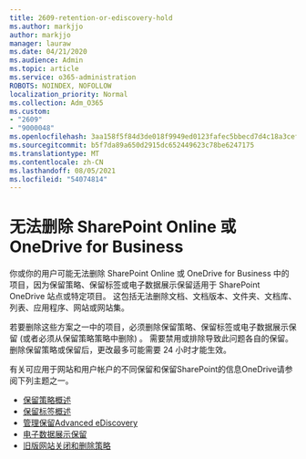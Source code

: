 ```yaml
---
title: 2609-retention-or-ediscovery-hold
ms.author: markjjo
author: markjjo
manager: lauraw
ms.date: 04/21/2020
ms.audience: Admin
ms.topic: article
ms.service: o365-administration
ROBOTS: NOINDEX, NOFOLLOW
localization_priority: Normal
ms.collection: Adm_O365
ms.custom:
- "2609"
- "9000048"
ms.openlocfilehash: 3aa158f5f84d3de018f9949ed0123fafec5bbecd7d4c18a3cef8af7fe738d78c
ms.sourcegitcommit: b5f7da89a650d2915dc652449623c78be6247175
ms.translationtype: MT
ms.contentlocale: zh-CN
ms.lasthandoff: 08/05/2021
ms.locfileid: "54074814"
---
```

# <a name="unable-to-delete-items-in-sharepoint-online-or-onedrive-for-business"></a>无法删除 SharePoint Online 或 OneDrive for Business

你或你的用户可能无法删除 SharePoint Online 或 OneDrive for Business 中的项目，因为保留策略、保留标签或电子数据展示保留适用于 SharePoint OneDrive 站点或特定项目。 这包括无法删除文档、文档版本、文件夹、文档库、列表、应用程序、网站或网站集。 

若要删除这些方案之一中的项目，必须删除保留策略、保留标签或电子数据展示保留 (或者必须从保留策略策略中删除) 。 需要禁用或排除导致此问题各自的保留。 删除保留策略或保留后，更改最多可能需要 24 小时才能生效。 

有关可应用于网站和用户帐户的不同保留和保留SharePoint的信息OneDrive请参阅下列主题之一。

- [保留策略概述](https://docs.microsoft.com/microsoft-365/compliance/retention-policies)
- [保留标签概述](https://docs.microsoft.com/microsoft-365/compliance/labels)
- [管理保留Advanced eDiscovery](https://docs.microsoft.com/microsoft-365/compliance/managing-holds)
- [电子数据展示保留](https://docs.microsoft.com/microsoft-365/compliance/ediscovery-cases#step-4-place-content-locations-on-hold)
- [旧版网站关闭和删除策略](https://support.office.com/article/Use-policies-for-site-closure-and-deletion-A8280D82-27FD-48C5-9ADF-8A5431208BA5)
